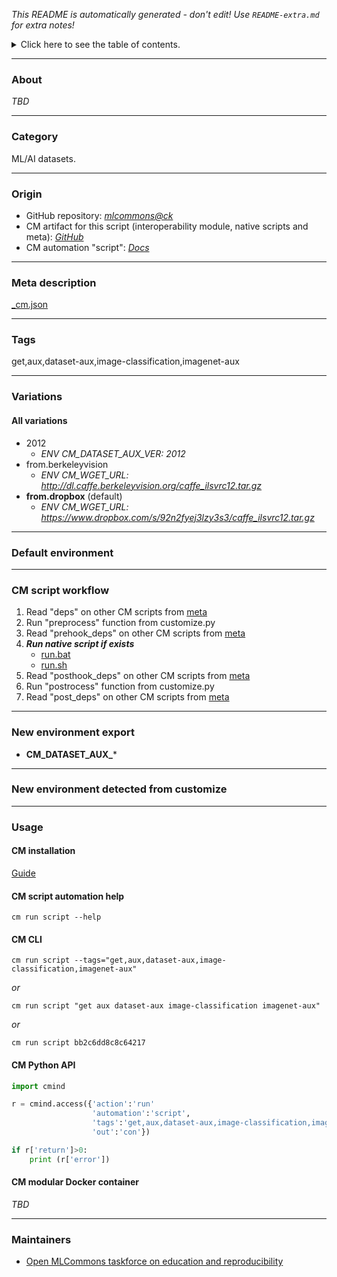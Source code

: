 *This README is automatically generated - don't edit! Use `README-extra.md` for extra notes!*

<details>
<summary>Click here to see the table of contents.</summary>

* [About](#about)
* [Category](#category)
* [Origin](#origin)
* [Meta description](#meta-description)
* [Tags](#tags)
* [Variations](#variations)
  * [ All variations](#all-variations)
* [Default environment](#default-environment)
* [CM script workflow](#cm-script-workflow)
* [New environment export](#new-environment-export)
* [New environment detected from customize](#new-environment-detected-from-customize)
* [Usage](#usage)
  * [ CM installation](#cm-installation)
  * [ CM script automation help](#cm-script-automation-help)
  * [ CM CLI](#cm-cli)
  * [ CM Python API](#cm-python-api)
  * [ CM modular Docker container](#cm-modular-docker-container)
* [Maintainers](#maintainers)

</details>

___
### About

*TBD*
___
### Category

ML/AI datasets.
___
### Origin

* GitHub repository: *[mlcommons@ck](https://github.com/mlcommons/ck/tree/master/cm-mlops)*
* CM artifact for this script (interoperability module, native scripts and meta): *[GitHub](https://github.com/mlcommons/ck/tree/master/cm-mlops/script/get-dataset-imagenet-aux)*
* CM automation "script": *[Docs](https://github.com/octoml/ck/blob/master/docs/list_of_automations.md#script)*

___
### Meta description
[_cm.json](_cm.json)

___
### Tags
get,aux,dataset-aux,image-classification,imagenet-aux

___
### Variations
#### All variations
* 2012
  - *ENV CM_DATASET_AUX_VER: 2012*
* from.berkeleyvision
  - *ENV CM_WGET_URL: http://dl.caffe.berkeleyvision.org/caffe_ilsvrc12.tar.gz*
* **from.dropbox** (default)
  - *ENV CM_WGET_URL: https://www.dropbox.com/s/92n2fyej3lzy3s3/caffe_ilsvrc12.tar.gz*
___
### Default environment

___
### CM script workflow

  1. Read "deps" on other CM scripts from [meta](https://github.com/mlcommons/ck/tree/master/cm-mlops/script/get-dataset-imagenet-aux/_cm.json)
  1. Run "preprocess" function from customize.py
  1. Read "prehook_deps" on other CM scripts from [meta](https://github.com/mlcommons/ck/tree/master/cm-mlops/script/get-dataset-imagenet-aux/_cm.json)
  1. ***Run native script if exists***
     * [run.bat](https://github.com/mlcommons/ck/tree/master/cm-mlops/script/get-dataset-imagenet-aux/run.bat)
     * [run.sh](https://github.com/mlcommons/ck/tree/master/cm-mlops/script/get-dataset-imagenet-aux/run.sh)
  1. Read "posthook_deps" on other CM scripts from [meta](https://github.com/mlcommons/ck/tree/master/cm-mlops/script/get-dataset-imagenet-aux/_cm.json)
  1. Run "postrocess" function from customize.py
  1. Read "post_deps" on other CM scripts from [meta](https://github.com/mlcommons/ck/tree/master/cm-mlops/script/get-dataset-imagenet-aux/_cm.json)
___
### New environment export

* **CM_DATASET_AUX_***
___
### New environment detected from customize

___
### Usage

#### CM installation
[Guide](https://github.com/mlcommons/ck/blob/master/docs/installation.md)

#### CM script automation help
```cm run script --help```

#### CM CLI
`cm run script --tags="get,aux,dataset-aux,image-classification,imagenet-aux"`

*or*

`cm run script "get aux dataset-aux image-classification imagenet-aux"`

*or*

`cm run script bb2c6dd8c8c64217`

#### CM Python API

```python
import cmind

r = cmind.access({'action':'run'
                  'automation':'script',
                  'tags':'get,aux,dataset-aux,image-classification,imagenet-aux'
                  'out':'con'})

if r['return']>0:
    print (r['error'])
```

#### CM modular Docker container
*TBD*
___
### Maintainers

* [Open MLCommons taskforce on education and reproducibility](https://github.com/mlcommons/ck/blob/master/docs/mlperf-education-workgroup.md)
